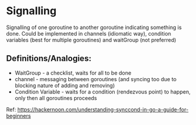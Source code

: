 # Signalling

Signalling of one goroutine to another goroutine indicating something is done.
Could be implemented in channels (idiomatic way), condition variables (best for multiple goroutines) and waitGroup (not preferred)

## Definitions/Analogies:
* WaitGroup - a checklist, waits for all to be done
* channel - messaging between goroutines (and syncing  too due to blocking nature of adding and removing)
* Condition Variable - waits for a condition (rendezvous point) to happen, only then all goroutines proceeds

Ref: 
https://hackernoon.com/understanding-synccond-in-go-a-guide-for-beginners